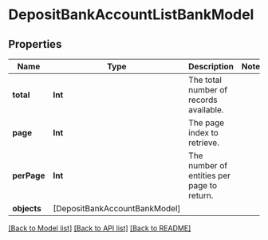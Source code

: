 # DepositBankAccountListBankModel

## Properties
Name | Type | Description | Notes
------------ | ------------- | ------------- | -------------
**total** | **Int** | The total number of records available. | 
**page** | **Int** | The page index to retrieve. | 
**perPage** | **Int** | The number of entities per page to return. | 
**objects** | [DepositBankAccountBankModel] |  | 

[[Back to Model list]](../README.md#documentation-for-models) [[Back to API list]](../README.md#documentation-for-api-endpoints) [[Back to README]](../README.md)



